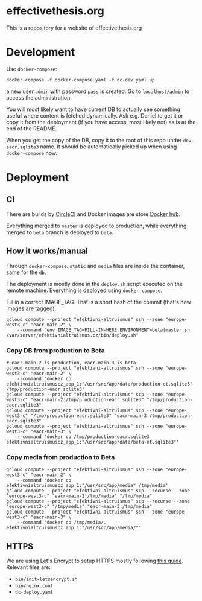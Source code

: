 # effectivethesis.org

This is a repository for a website of effectivethesis.org

# Development
Use `docker-compose`:

```
docker-compose -f docker-compose.yaml -f dc-dev.yaml up
```

a new user `admin` with password `pass` is created. Go to
`localhost/admin` to access the administration.

You will most likely want to have current DB to actually see
something useful where content is fetched dynamically. Ask e.g. Daniel
to get it or copy it from the deployment (if you have access, most likely 
not) as is at the end of the README.

When you get the copy of the DB, copy it to the root of this repo under
`dev-eacr.sqlite3` name. It should be automatically picked up 
when using `docker-compose` now.

# Deployment
## CI
There are builds by [CircleCI](https://circleci.com/gh/ea-czech-republic/efektivnialtruismus.cz) 
and Docker images are store [Docker hub](https://cloud.docker.com/u/czea/repository/docker/czea/effective-thesis/builds).

Everything merged to `master` is deployed to production, while everything merged
to `beta` branch is deployed to `beta`.  

## How it works/manual
Through `docker-compose`. `static` and `media` files are inside 
the container, same for the `db`.

The deployment is mostly done in the `deploy.sh` script executed on
the remote machine. Everything is deployed using `docker-compose`. 

Fill in a correct IMAGE_TAG. That is a short hash of the commit (that's
how images are tagged).

```
gcloud compute --project "efektivni-altruismus" ssh --zone "europe-west3-c" "eacr-main-2" \
    --command "env IMAGE_TAG=FILL-IN-HERE ENVIRONMENT=beta|master sh /var/server/efektivnialtruismus.cz/bin/deploy.sh"
```

### Copy DB from production to Beta
```
# eacr-main-2 is production, eacr-main-3 is beta
gcloud compute --project "efektivni-altruismus" ssh --zone "europe-west3-c" "eacr-main-2" \
    --command 'docker cp efektivnialtruismuscz_app_1:"/usr/src/app/data/production-et.sqlite3" /tmp/production-eacr.sqlite3'
gcloud compute --project "efektivni-altruismus" scp --zone "europe-west3-c" "eacr-main-2:/tmp/production-eacr.sqlite3" "/tmp/production-eacr.sqlite3"
gcloud compute --project "efektivni-altruismus" scp --zone "europe-west3-c" "/tmp/production-eacr.sqlite3" "eacr-main-3:/tmp/production-eacr.sqlite3"
gcloud compute --project "efektivni-altruismus" ssh --zone "europe-west3-c" "eacr-main-3" \
    --command 'docker cp /tmp/production-eacr.sqlite3 efektivnialtruismuscz_app_1:"/usr/src/app/data/beta-et.sqlite3"'
```

### Copy media from production to Beta
```
gcloud compute --project "efektivni-altruismus" ssh --zone "europe-west3-c" "eacr-main-2" \
    --command 'docker cp efektivnialtruismuscz_app_1:"/usr/src/app/media" /tmp/media'
gcloud compute --project "efektivni-altruismus" scp --recurse --zone "europe-west3-c" "eacr-main-2:/tmp/media" "/tmp/media"
gcloud compute --project "efektivni-altruismus" scp --recurse --zone "europe-west3-c" "/tmp/media" "eacr-main-3:/tmp/media"
gcloud compute --project "efektivni-altruismus" ssh --zone "europe-west3-c" "eacr-main-3" \
    --command 'docker cp /tmp/media/. efektivnialtruismuscz_app_1:"/usr/src/app/media/"'
```

## HTTPS

We are using Let's Encrypt to setup HTTPS mostly following [this guide][1].
Relevant files are:

- `bin/init-letsencrypt.sh`
- `bin/nginx.conf`
- `dc-deploy.yaml`

[1]: https://medium.com/@pentacent/nginx-and-lets-encrypt-with-docker-in-less-than-5-minutes-b4b8a60d3a71
